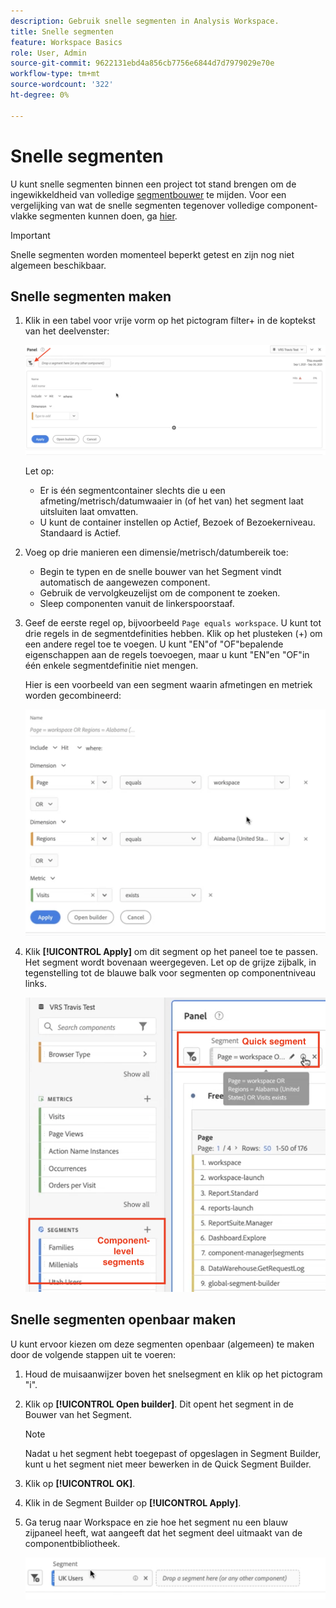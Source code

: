 ```yaml
---
description: Gebruik snelle segmenten in Analysis Workspace.
title: Snelle segmenten
feature: Workspace Basics
role: User, Admin
source-git-commit: 9622131ebd4a856cb7756e6844d7d7979029e70e
workflow-type: tm+mt
source-wordcount: '322'
ht-degree: 0%

---
```



# Snelle segmenten

U kunt snelle segmenten binnen een project tot stand brengen om de ingewikkeldheid van volledige [segmentbouwer](/help/components/segmentation/segmentation-workflow/seg-build.md) te mijden. Voor een vergelijking van wat de snelle segmenten tegenover volledige component-vlakke segmenten kunnen doen, ga [hier](/help/analyze/analysis-workspace/components/segments/t-freeform-project-segment.md).

>[!IMPORTANT]
> Snelle segmenten worden momenteel beperkt getest en zijn nog niet algemeen beschikbaar.

## Snelle segmenten maken

1. Klik in een tabel voor vrije vorm op het pictogram filter+ in de koptekst van het deelvenster:

   ![](assets/quick-seg1.png)

   Let op:

   - Er is één segmentcontainer slechts die u een afmeting/metrisch/datumwaaier in (of het van) het segment laat uitsluiten laat omvatten.
   - U kunt de container instellen op Actief, Bezoek of Bezoekerniveau. Standaard is Actief.

1. Voeg op drie manieren een dimensie/metrisch/datumbereik toe:

   - Begin te typen en de snelle bouwer van het Segment vindt automatisch de aangewezen component.
   - Gebruik de vervolgkeuzelijst om de component te zoeken.
   - Sleep componenten vanuit de linkerspoorstaaf.

1. Geef de eerste regel op, bijvoorbeeld `Page equals workspace`. U kunt tot drie regels in de segmentdefinities hebben. Klik op het plusteken (+) om een andere regel toe te voegen. U kunt &quot;EN&quot;of &quot;OF&quot;bepalende eigenschappen aan de regels toevoegen, maar u kunt &quot;EN&quot;en &quot;OF&quot;in één enkele segmentdefinitie niet mengen.

   Hier is een voorbeeld van een segment waarin afmetingen en metriek worden gecombineerd:

   ![](assets/quick-seg2.png)

1. Klik **[!UICONTROL Apply]** om dit segment op het paneel toe te passen.
Het segment wordt bovenaan weergegeven. Let op de grijze zijbalk, in tegenstelling tot de blauwe balk voor segmenten op componentniveau links.

   ![](assets/quick-seg3.png)

## Snelle segmenten openbaar maken

U kunt ervoor kiezen om deze segmenten openbaar (algemeen) te maken door de volgende stappen uit te voeren:

1. Houd de muisaanwijzer boven het snelsegment en klik op het pictogram &quot;i&quot;.
1. Klik op **[!UICONTROL Open builder]**.
Dit opent het segment in de Bouwer van het Segment.
   >[!NOTE]
   >Nadat u het segment hebt toegepast of opgeslagen in Segment Builder, kunt u het segment niet meer bewerken in de Quick Segment Builder.
1. Klik op **[!UICONTROL OK]**.
1. Klik in de Segment Builder op **[!UICONTROL Apply]**.
1. Ga terug naar Workspace en zie hoe het segment nu een blauw zijpaneel heeft, wat aangeeft dat het segment deel uitmaakt van de componentbibliotheek.

   ![](assets/quick-seg4.png)

